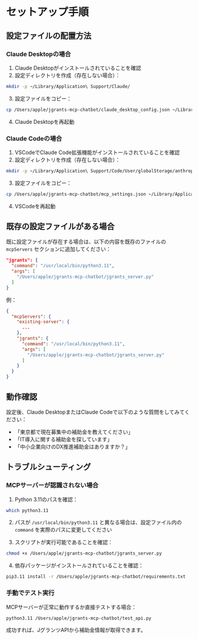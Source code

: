 # セットアップ手順

## 設定ファイルの配置方法

### Claude Desktopの場合

1. Claude Desktopがインストールされていることを確認
2. 設定ディレクトリを作成（存在しない場合）：

```bash
mkdir -p ~/Library/Application\ Support/Claude/
```

3. 設定ファイルをコピー：

```bash
cp /Users/apple/jgrants-mcp-chatbot/claude_desktop_config.json ~/Library/Application\ Support/Claude/claude_desktop_config.json
```

4. Claude Desktopを再起動

### Claude Codeの場合

1. VSCodeでClaude Code拡張機能がインストールされていることを確認
2. 設定ディレクトリを作成（存在しない場合）：

```bash
mkdir -p ~/Library/Application\ Support/Code/User/globalStorage/anthropic.claude-code/settings/
```

3. 設定ファイルをコピー：

```bash
cp /Users/apple/jgrants-mcp-chatbot/mcp_settings.json ~/Library/Application\ Support/Code/User/globalStorage/anthropic.claude-code/settings/mcp_settings.json
```

4. VSCodeを再起動

## 既存の設定ファイルがある場合

既に設定ファイルが存在する場合は、以下の内容を既存のファイルの `mcpServers` セクションに追加してください：

```json
"jgrants": {
  "command": "/usr/local/bin/python3.11",
  "args": [
    "/Users/apple/jgrants-mcp-chatbot/jgrants_server.py"
  ]
}
```

例：

```json
{
  "mcpServers": {
    "existing-server": {
      ...
    },
    "jgrants": {
      "command": "/usr/local/bin/python3.11",
      "args": [
        "/Users/apple/jgrants-mcp-chatbot/jgrants_server.py"
      ]
    }
  }
}
```

## 動作確認

設定後、Claude DesktopまたはClaude Codeで以下のような質問をしてみてください：

- 「東京都で現在募集中の補助金を教えてください」
- 「IT導入に関する補助金を探しています」
- 「中小企業向けのDX推進補助金はありますか？」

## トラブルシューティング

### MCPサーバーが認識されない場合

1. Python 3.11のパスを確認：

```bash
which python3.11
```

2. パスが `/usr/local/bin/python3.11` と異なる場合は、設定ファイル内の `command` を実際のパスに変更してください

3. スクリプトが実行可能であることを確認：

```bash
chmod +x /Users/apple/jgrants-mcp-chatbot/jgrants_server.py
```

4. 依存パッケージがインストールされていることを確認：

```bash
pip3.11 install -r /Users/apple/jgrants-mcp-chatbot/requirements.txt
```

### 手動でテスト実行

MCPサーバーが正常に動作するか直接テストする場合：

```bash
python3.11 /Users/apple/jgrants-mcp-chatbot/test_api.py
```

成功すれば、JグランツAPIから補助金情報が取得できます。
